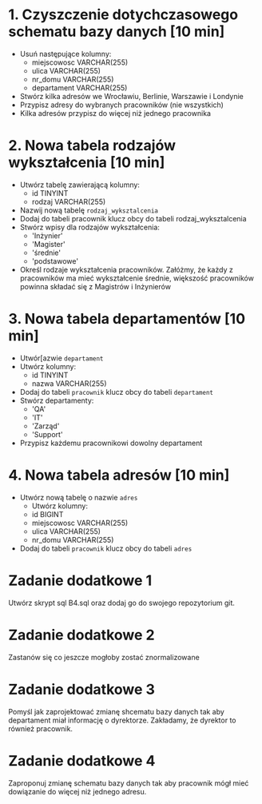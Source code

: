 # 1. Czyszczenie dotychczasowego schematu bazy danych [10 min]

  - Usuń następujące kolumny:
      - miejscowosc VARCHAR(255)
      - ulica VARCHAR(255)
      - nr_domu VARCHAR(255)
      - departament VARCHAR(255)
  - Stwórz kilka adresów we Wrocławiu, Berlinie, Warszawie i Londynie
  - Przypisz adresy do wybranych pracowników (nie wszystkich)
  - Kilka adresów przypisz do więcej niż jednego pracownika

# 2. Nowa tabela rodzajów wykształcenia [10 min]

  - Utwórz tabelę zawierającą kolumny:
      - id TINYINT
      - rodzaj VARCHAR(255)
  - Nazwij nową tabelę `rodzaj_wyksztalcenia`
  - Dodaj do tabeli pracownik klucz obcy do tabeli rodzaj_wyksztalcenia
  - Stwórz wpisy dla rodzajów wykształcenia:
      - 'Inżynier'
      - 'Magister'
      - 'średnie'
      - 'podstawowe'
  - Określ rodzaje wykształcenia pracowników. Załóżmy, że każdy z pracowników ma mieć wykształcenie średnie, większość
    pracowników powinna składać się z Magistrów i Inżynierów

# 3. Nowa tabela departamentów [10 min]

  - Utwór[azwie `departament`
  - Utwórz kolumny:
      - id TINYINT
      - nazwa VARCHAR(255)
  - Dodaj do tabeli `pracownik` klucz obcy do tabeli `departament`
  - Stwórz departamenty:
      - 'QA'
      - 'IT'
      - 'Zarząd'
      - 'Support'
  - Przypisz każdemu pracownikowi dowolny departament

# 4. Nowa tabela adresów [10 min]
  - Utwórz nową tabelę o nazwie `adres`
      - Utwórz kolumny:
      - id BIGINT
      - miejscowosc VARCHAR(255)
      - ulica VARCHAR(255)
      - nr_domu VARCHAR(255)
  - Dodaj do tabeli `pracownik` klucz obcy do tabeli `adres`


# Zadanie dodatkowe 1

  Utwórz skrypt sql B4.sql oraz dodaj go do swojego repozytorium git.

# Zadanie dodatkowe 2

  Zastanów się co jeszcze mogłoby zostać znormalizowane

# Zadanie dodatkowe 3

  Pomyśl jak zaprojektować zmianę shcematu bazy danych tak aby departament miał informację o dyrektorze. Zakładamy, że
  dyrektor to również pracownik.

# Zadanie dodatkowe 4

  Zaproponuj zmianę schematu bazy danych tak aby pracownik mógł mieć dowiązanie do więcej niż jednego adresu.